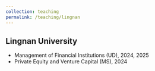 ```yaml
---
collection: teaching
permalink: /teaching/lingnan
---
```


Lingnan University
---
- Management of Financial Institutions (UD), 2024, 2025
- Private Equity and Venture Capital (MS), 2024

